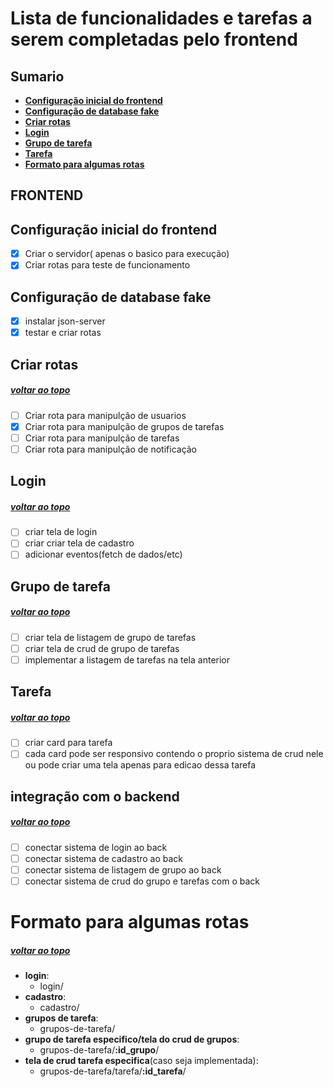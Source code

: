 
# Lista de funcionalidades e tarefas a serem completadas pelo frontend

## <a name="sumario"><a> Sumario

+ [**Configuração inicial do frontend**](#Configuraçaoinicialdofront)
+ [**Configuração de database fake**](#Configuraçãodedatabasefake)
+ [**Criar rotas**](#Criarrotas)
+ [**Login**](#Login)
+ [**Grupo de tarefa**](#Grupo)
+ [**Tarefa**](#Tarefa)
+ [**Formato para algumas rotas**](#FormatoRotas)


## FRONTEND

## <a name="Configuraçaoinicialdofront"><a> Configuração inicial do frontend
+ [x] Criar o servidor( apenas o basico para execução)
+ [x] Criar rotas para teste de funcionamento

## <a name="Configuraçãodedatabasefake"> Configuração de database fake
+ [x] instalar json-server
+ [x] testar e criar rotas

## <a name="Criarrotas"> Criar rotas
##### [voltar ao topo](#sumario)
- [ ] Criar rota para manipulção de usuarios
- [x] Criar rota para manipulção de grupos de tarefas
- [ ] Criar rota para manipulção de tarefas
- [ ] Criar rota para manipulção de notificação

## <a name="Login"> Login
##### [voltar ao topo](#sumario)
- [ ] criar tela de login
- [ ] criar criar tela de cadastro
- [ ] adicionar eventos(fetch de dados/etc)

## <a name="Grupo"> Grupo de tarefa
##### [voltar ao topo](#sumario)
- [ ] criar tela de listagem de grupo de tarefas
- [ ] criar tela de crud de grupo de tarefas
- [ ] implementar a listagem de tarefas na tela anterior

## <a name="Tarefa"> Tarefa
##### [voltar ao topo](#sumario)
- [ ] criar card para tarefa
- [ ] cada card pode ser responsivo contendo o proprio sistema
de crud nele ou pode criar uma tela apenas para edicao dessa tarefa

## <a name="integraçãoBackend"> integração com o backend
##### [voltar ao topo](#sumario)
- [ ] conectar sistema de login ao back
- [ ] conectar sistema de cadastro ao back
- [ ] conectar sistema de listagem de grupo ao back
- [ ] conectar sistema de crud do grupo e tarefas com o back

# <a name="formatoRotas"> Formato para algumas rotas
##### [voltar ao topo](#sumario)

+ **login**:
  - login/
+ **cadastro**:
  - cadastro/
+ **grupos de tarefa**:
  - grupos-de-tarefa/
+ **grupo de tarefa especifico/tela do crud de grupos**:
  - grupos-de-tarefa/**:id_grupo**/
+ **tela de crud tarefa especifica**(caso seja implementada):
  - grupos-de-tarefa/tarefa/**:id_tarefa**/


